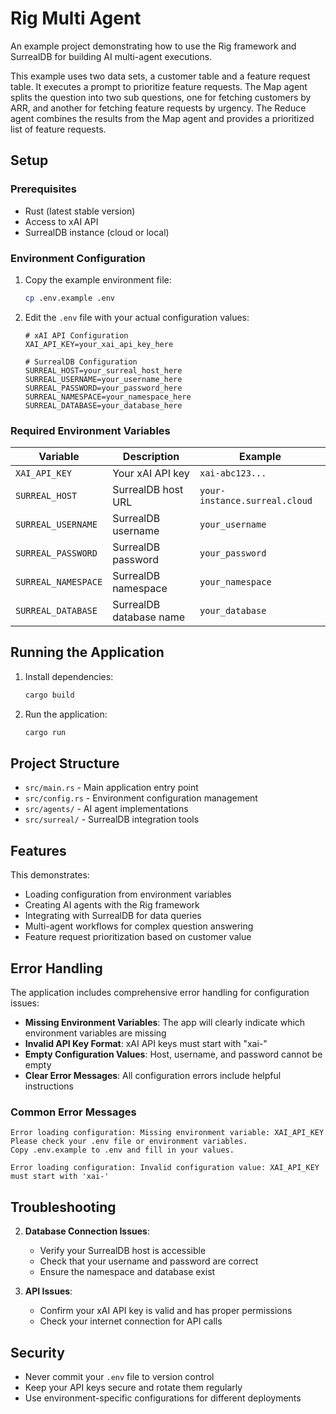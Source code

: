 # Rig Multi Agent

An example project demonstrating how to use the Rig framework and SurrealDB for building AI multi-agent executions.

This example uses two data sets, a customer table and a feature request table. It executes a prompt to prioritize feature requests. The Map agent splits the question into two sub questions, one for fetching customers by ARR, and another for fetching feature requests by urgency. The Reduce agent combines the results from the Map agent and provides a prioritized list of feature requests.

## Setup

### Prerequisites

- Rust (latest stable version)
- Access to xAI API
- SurrealDB instance (cloud or local)

### Environment Configuration

1. Copy the example environment file:
   ```bash
   cp .env.example .env
   ```

2. Edit the `.env` file with your actual configuration values:

   ```env
   # xAI API Configuration
   XAI_API_KEY=your_xai_api_key_here

   # SurrealDB Configuration
   SURREAL_HOST=your_surreal_host_here
   SURREAL_USERNAME=your_username_here
   SURREAL_PASSWORD=your_password_here
   SURREAL_NAMESPACE=your_namespace_here
   SURREAL_DATABASE=your_database_here
   ```

### Required Environment Variables

| Variable | Description | Example |
|----------|-------------|---------|
| `XAI_API_KEY` | Your xAI API key | `xai-abc123...` |
| `SURREAL_HOST` | SurrealDB host URL | `your-instance.surreal.cloud` |
| `SURREAL_USERNAME` | SurrealDB username | `your_username` |
| `SURREAL_PASSWORD` | SurrealDB password | `your_password` |
| `SURREAL_NAMESPACE` | SurrealDB namespace | `your_namespace` |
| `SURREAL_DATABASE` | SurrealDB database name | `your_database` |

## Running the Application

1. Install dependencies:
   ```bash
   cargo build
   ```

2. Run the application:
   ```bash
   cargo run
   ```

## Project Structure

- `src/main.rs` - Main application entry point
- `src/config.rs` - Environment configuration management
- `src/agents/` - AI agent implementations
- `src/surreal/` - SurrealDB integration tools

## Features

This demonstrates:
- Loading configuration from environment variables
- Creating AI agents with the Rig framework
- Integrating with SurrealDB for data queries
- Multi-agent workflows for complex question answering
- Feature request prioritization based on customer value

## Error Handling

The application includes comprehensive error handling for configuration issues:

- **Missing Environment Variables**: The app will clearly indicate which environment variables are missing
- **Invalid API Key Format**: xAI API keys must start with "xai-"
- **Empty Configuration Values**: Host, username, and password cannot be empty
- **Clear Error Messages**: All configuration errors include helpful instructions

### Common Error Messages

```
Error loading configuration: Missing environment variable: XAI_API_KEY
Please check your .env file or environment variables.
Copy .env.example to .env and fill in your values.
```

```
Error loading configuration: Invalid configuration value: XAI_API_KEY must start with 'xai-'
```

## Troubleshooting

2. **Database Connection Issues**:
   - Verify your SurrealDB host is accessible
   - Check that your username and password are correct
   - Ensure the namespace and database exist

3. **API Issues**:
   - Confirm your xAI API key is valid and has proper permissions
   - Check your internet connection for API calls

## Security

- Never commit your `.env` file to version control
- Keep your API keys secure and rotate them regularly
- Use environment-specific configurations for different deployments
